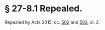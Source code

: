 # § 27-8.1 Repealed.

<p>Repealed by Acts 2015, cc. <a href='http://lis.virginia.gov/cgi-bin/legp604.exe?151+ful+CHAP0502'>502</a> and <a href='http://lis.virginia.gov/cgi-bin/legp604.exe?151+ful+CHAP0503'>503</a>, cl. 2.</p>